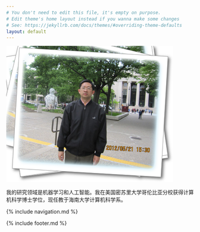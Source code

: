 ```yaml
---
# You don't need to edit this file, it's empty on purpose.
# Edit theme's home layout instead if you wanna make some changes
# See: https://jekyllrb.com/docs/themes/#overriding-theme-defaults
layout: default
---
```



![photo](images/Qi_photo.png)


我的研究领域是机器学习和人工智能。我在美国密苏里大学哥伦比亚分校获得计算机科学博士学位，现任教于海南大学计算机科学系。



{% include navigation.md %}

{% include footer.md %}
